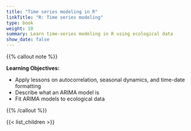 ```yaml
---
title: "Time series modeling in R"
linkTitle: "R: Time series modeling"
type: book
weight: 10
summary: Learn time-series modeling in R using ecological data
show_date: false
---
```


{{% callout note %}}

**Learning Objectives:**
* Apply lessons on autocorrelation, seasonal dynamics, and time-date formatting
* Describe what an ARIMA model is
* Fit ARIMA models to ecological data

{{% /callout %}}

{{< list_children >}}
